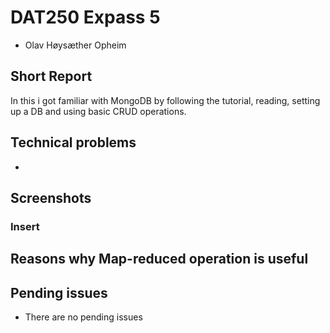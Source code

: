 # DAT250 Expass 5
- Olav Høysæther Opheim

## Short Report
In this i got familiar with MongoDB by following the tutorial, reading, setting up a DB and using basic CRUD operations.

## Technical problems
- 

## Screenshots

### Insert

### 

## Reasons why Map-reduced operation is useful 

## Pending issues
- There are no pending issues